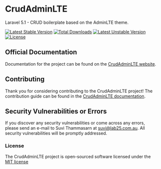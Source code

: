 # CrudAdminLTE

Laravel 5.1 - CRUD boilerplate based on the AdminLTE theme.

[![Latest Stable Version](https://poser.pugx.org/ivus/crudadminlte/v/stable)](https://packagist.org/packages/ivus/crudadminlte)
[![Total Downloads](https://poser.pugx.org/ivus/crudadminlte/downloads)](https://packagist.org/packages/ivus/crudadminlte)
[![Latest Unstable Version](https://poser.pugx.org/ivus/crudadminlte/v/unstable)](https://packagist.org/packages/ivus/crudadminlte)
[![License](https://poser.pugx.org/ivus/crudadminlte/license)](https://packagist.org/packages/ivus/crudadminlte)

## Official Documentation

Documentation for the project can be found on the [CrudAdminLTE website](http://crudadminlte.lab25.com.au/docs).

## Contributing

Thank you for considering contributing to the CrudAdminLTE project! The contribution guide can be found in the [CrudAdminLTE documentation](http://crudadminlte.lab25.com.au/docs/contributions).

## Security Vulnerabilities or Errors

If you discover any security vulnerabilities or come across any errors, please send an e-mail to Suvi Thammasarn at suvi@lab25.com.au. All security vulnerabilities will be promptly addressed.

### License

The CrudAdminLTE project is open-sourced software licensed under the [MIT license](http://opensource.org/licenses/MIT)
